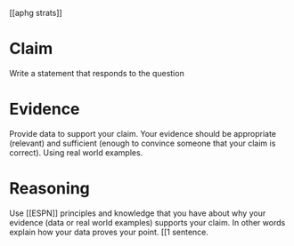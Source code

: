 [[aphg strats]]


# Claim
Write a statement that responds to the question
# Evidence 
Provide data to support your claim.  Your evidence should be appropriate (relevant) and sufficient (enough to convince someone that your claim is correct). Using real world examples.
# Reasoning
Use [[ESPN]] principles and knowledge that you have about why your evidence (data or real world examples) supports your claim.  In other words explain how your data proves your point. 
[[1 sentence.
